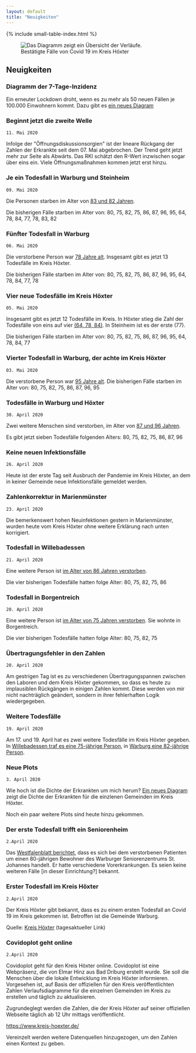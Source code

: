 ```yaml
---
layout: default
title: "Neuigkeiten"
---
```


{% include small-table-index.html %}

<figure class="figure shadow mb-5 mt-4 p-3" id="summary">
  <img src="/assets/plots/district-hoexter-overview.png" class="figure-img img-fluid rounded" alt="Das Diagramm zeigt ein Übersicht der Verläufe.">
  <figcaption class="figure-caption">Bestätigte Fälle von Covid 19 im Kreis Höxter</figcaption>
</figure>

## Neuigkeiten

### Diagramm der 7-Tage-Inzidenz

Ein erneuter Lockdown droht, wenn es zu mehr als 50 neuen Fällen je 100.000 Einwohnern kommt.
Dazu gibt es [ein neues Diagram](/kreis-hoexter.html#lockdown) 


### Beginnt jetzt die zweite Welle 

    11. Mai 2020
    
Infolge der "Öffnungsdiskussionsorgien" ist der lineare Rückgang der Zahlen
der Erkrankte seit dem 07. Mai abgebrochen. Der Trend geht jetzt mehr zur
Seite als Abwärts. Das RKI schätzt den R-Wert inzwischen sogar über eins ein.
Viele Öffnungsmaßnahmen kommen jetzt erst hinzu.

### Je ein Todesfall in Warburg und Steinheim

    09. Mai 2020
    
Die Personen starben im Alter von [83 und 82 Jahren](https://www.radiohochstift.de/nachrichten/paderborn-hoexter/detailansicht/corona-update-samstag-zwei-weitere-tote-im-kreis-hoexter-altenheim-in-altenbeken-betroffen.html).
    
Die bisherigen Fälle starben im Alter von: 
80, 75, 82, 75, 86, 87, 96, 95, 64, 78, 84, 77, 78, 83, 82


### Fünfter Todesfall in Warburg

    06. Mai 2020
    
Die verstorbene Person war [78 Jahre alt](https://www.westfalen-blatt.de/OWL/Kreis-Hoexter/Hoexter/4196909-Zahl-der-aktiven-Infektionen-im-Kreis-Hoexter-geht-derweil-um-acht-auf-62-zurueck-Corona-Toter-aus-Warburg).
Insgesamt gibt es jetzt 13 Todesfälle im Kreis Höxter. 

Die bisherigen Fälle starben im Alter von: 
80, 75, 82, 75, 86, 87, 96, 95, 64, 78, 84, 77, 78

### Vier neue Todesfälle im Kreis Höxter

    05. Mai 2020
    
Insgesamt gibt es jetzt 12 Todesfälle im Kreis. 
In Höxter stieg die Zahl der Todesfälle von eins auf vier [(64, 78, 84)](https://www.westfalen-blatt.de/OWL/Kreis-Hoexter/Hoexter/4196320-Station-in-Nieheimer-Altenheim-mit-17-Bewohnern-unter-Quarantaene-Vier-weitere-Corona-Tote-im-Kreis-Hoexter). 
In Steinheim ist es der erste (77).

Die bisherigen Fälle starben im Alter von: 
80, 75, 82, 75, 86, 87, 96, 95, 64, 78, 84, 77
    
### Vierter Todesfall in Warburg, der achte im Kreis Höxter

    03. Mai 2020

Die verstorbene Person war [95 Jahre alt](https://www.westfalen-blatt.de/OWL/Kreis-Hoexter/Warburg/4195259-Update-95-jaehriger-Warburger-war-mit-dem-Coronavirus-infiziert-Achter-Todesfall-im-Kreis-Hoexter).
Die bisherigen Fälle starben im Alter von: 80, 75, 82, 75, 86, 87, 96, 95

### Todesfälle in Warburg und Höxter

    30. April 2020
    
Zwei weitere Menschen sind verstorben, im Alter von [87 und 96 Jahren](https://www.radiohochstift.de/nachrichten/paderborn-hoexter/detailansicht/zwei-weitere-corona-todesfaelle-im-kreis-hoexter-aber-auch-wieder-mehr-genesene.html).

Es gibt jetzt sieben Todesfälle folgenden Alters: 80, 75, 82, 75, 86, 87, 96

### Keine neuen Infektionsfälle

    26. April 2020
    
Heute ist der erste Tag seit Ausbruch der Pandemie im Kreis Höxter, an dem in keiner Gemeinde
neue Infektionsfälle gemeldet werden.

### Zahlenkorrektur in Marienmünster

    23. April 2020
    
Die bemerkenswert hohen Neuinfektionen gestern in Marienmünster, wurden heute
vom Kreis Höxter ohne weitere Erklärung nach unten korrigiert.

### Todesfall in Willebadessen

    21. April 2020
    
Eine weitere Person ist 
[im Alter von 86 Jahren verstorben](https://www.westfalen-blatt.de/OWL/Kreis-Hoexter/Hoexter/4189649-Eine-neue-bestaetigte-Corona-Infektion-143-Menschen-sind-genesen-Willebadessener-stirbt-am-Virus).

Die vier bisherigen Todesfälle hatten folge Alter: 80, 75, 82, 75, 86
    
### Todesfall in Borgentreich

    20. April 2020
    
Eine weitere Person ist 
[im Alter von 75 Jahren verstorben](https://www.westfalen-blatt.de/OWL/Kreis-Hoexter/Hoexter/4189178-Person-aus-Borgentreich-wurde-75-Jahre-alt-Vierter-Corona-Toter-im-Kreis-Hoexter).
Sie wohnte in Borgentreich.

Die vier bisherigen Todesfälle hatten folge Alter: 80, 75, 82, 75
    
### Übertragungsfehler in den Zahlen

    20. April 2020

Am gestrigen Tag ist es zu verschiedenen Übertragungspannen zwischen den Laboren und dem Kreis Höxter gekommen,
so dass es heute zu implausiblen Rückgängen in einigen Zahlen kommt. Diese werden von mir nicht nachträglich geändert,
sondern in ihrer fehlerhaften Logik wiedergegeben.

### Weitere Todesfälle

    19. April 2020

Am 17. und 19. April hat es zwei weitere Todesfälle im Kreis Höxter gegeben. 
In [Willebadessen traf es eine 75-jährige Person](https://www.westfalen-blatt.de/OWL/Kreis-Hoexter/Warburg/4187997-75-Jaehriger-aus-Willebadessen-gestorben-Coronavirus-Ein-weiterer-Todesfall),
in [Warburg eine 82-jährige Person](https://www.radiohochstift.de/nachrichten/paderborn-hoexter/detailansicht/dritter-corona-todesfall-im-kreis-hoexter.html). 

### Neue Plots

    3. April 2020

Wie hoch ist die Dichte der Erkrankten um mich herum? [Ein neues Diagram](/kreis-hoexter.html#risc) 
zeigt die Dichte der Erkrankten für die einzlenen Gemeinden im Kreis Höxter. 

Noch ein paar weitere Plots sind heute hinzu gekommen.


### Der erste Todesfall trifft ein Seniorenheim

    2.April 2020
    
Das [Westfalenblatt berichtet](https://www.westfalen-blatt.de/OWL/Kreis-Hoexter/Warburg/4180337-80-Jaehriger-lebte-im-Franz-Jordan-Haus-Keine-weiteren-Faelle-bekannt-Erstes-Corona-Opfer-in-Warburg), 
dass es sich bei dem verstorbenen Patienten um einen 80-jährigen Bewohner des Warburger 
Seniorenzentrums St. Johannes handelt. Er hatte verschiedene Vorerkrankungen. 
Es seien keine weiteren Fälle [in dieser Einrichtung?] bekannt.

### Erster Todesfall im Kreis Höxter

    2.April 2020
    
Der Kreis Höxter gibt bekannt, dass es zu einem ersten Todesfall an Covid 19 im Kreis gekommen ist.
Betroffen ist die Gemeinde Warburg.

Quelle: [Kreis Höxter](https://www.kreis-hoexter.de/service-kontakt/pressestelle/coronavirus/4282.Update-vom-02.04.-Neue-Faelle-des-Coronavirus-im-Kreis-Hoexter---erster-Todesfall.html) (tagesaktueller Link)
    
    
### Covidoplot geht online

    2.April 2020
    
Covidoplot geht für den Kreis Höxter online. Covidoplot ist eine Webpräsenz, die von Elmar Hinz
aus Bad Driburg erstellt wurde. Sie soll die Menschen über die lokale Entwicklung im Kreis Höxter
informieren. Vorgesehen ist, auf Basis der offiziellen für den Kreis veröffentlichten Zahlen
Verlaufsdiagramme für die einzelnen Gemeinden im Kreis zu erstellen und täglich zu aktualisieren.

Zugrundeglegt werden die Zahlen, die der Kreis Höxter auf seiner offiziellen Webseite täglich ab
12 Uhr mittags veröffentlicht. 

<https://www.kreis-hoexter.de/>

Vereinzelt werden weitere Datenquellen hinzugezogen, um den Zahlen einen Kontext zu geben.
    



